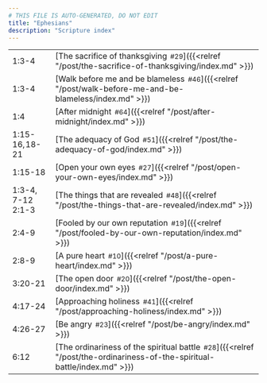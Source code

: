 ```yaml
---
# THIS FILE IS AUTO-GENERATED, DO NOT EDIT
title: "Ephesians"
description: "Scripture index"
---
```


|  |  |
| --- | --- |
| 1:3-4 | [The sacrifice of thanksgiving<span style="font-size:smaller; padding-left:0.5em;">#29</span>]({{<relref "/post/the-sacrifice-of-thanksgiving/index.md" >}}) |
| 1:3-4 | [Walk before me and be blameless<span style="font-size:smaller; padding-left:0.5em;">#46</span>]({{<relref "/post/walk-before-me-and-be-blameless/index.md" >}}) |
| 1:4 | [After midnight<span style="font-size:smaller; padding-left:0.5em;">#64</span>]({{<relref "/post/after-midnight/index.md" >}}) |
| 1:15-16, 18-21 | [The adequacy of God<span style="font-size:smaller; padding-left:0.5em;">#51</span>]({{<relref "/post/the-adequacy-of-god/index.md" >}}) |
| 1:15-18 | [Open your own eyes<span style="font-size:smaller; padding-left:0.5em;">#27</span>]({{<relref "/post/open-your-own-eyes/index.md" >}}) |
| 1:3-4, 7-12 <br/> 2:1-3 | [The things that are revealed<span style="font-size:smaller; padding-left:0.5em;">#48</span>]({{<relref "/post/the-things-that-are-revealed/index.md" >}}) |
| 2:4-9 | [Fooled by our own reputation<span style="font-size:smaller; padding-left:0.5em;">#19</span>]({{<relref "/post/fooled-by-our-own-reputation/index.md" >}}) |
| 2:8-9 | [A pure heart<span style="font-size:smaller; padding-left:0.5em;">#10</span>]({{<relref "/post/a-pure-heart/index.md" >}}) |
| 3:20-21 | [The open door<span style="font-size:smaller; padding-left:0.5em;">#20</span>]({{<relref "/post/the-open-door/index.md" >}}) |
| 4:17-24 | [Approaching holiness<span style="font-size:smaller; padding-left:0.5em;">#41</span>]({{<relref "/post/approaching-holiness/index.md" >}}) |
| 4:26-27 | [Be angry<span style="font-size:smaller; padding-left:0.5em;">#23</span>]({{<relref "/post/be-angry/index.md" >}}) |
| 6:12 | [The ordinariness of the spiritual battle<span style="font-size:smaller; padding-left:0.5em;">#28</span>]({{<relref "/post/the-ordinariness-of-the-spiritual-battle/index.md" >}}) |
